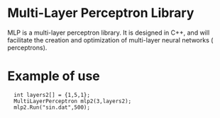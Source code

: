 # Multi-Layer Perceptron Library

MLP is a multi-layer perceptron library. It is designed in C++, and will facilitate the creation and optimization of multi-layer neural networks ( perceptrons).

# Example of use

```
  int layers2[] = {1,5,1};
  MultiLayerPerceptron mlp2(3,layers2);
  mlp2.Run("sin.dat",500);
```

